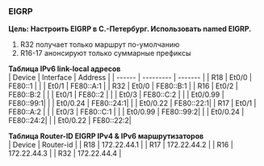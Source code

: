 ### EIGRP

**Цель: Настроить EIGRP в С.-Петербург. Использовать named EIGRP.**  
1. R32 получает только маршрут по-умолчанию  
2. R16-17 анонсируют только суммарные префиксы  

**Таблица IPv6 link-local адресов**  
| Device | Interface | Address   |
| ------ | --------- | -------   |
| R18    | Et0/0     | FE80::1   |
|        | Et0/1     | FE80::A:1 |
| R32    | Et0/0     | FE80::B:1 |
| R16    | Et0/2     | FE80::B:2 |
|        | Et0/1     | FE80::2   |
|        | Et0/3     | FE80::C:2 |
|        | Et0/0.99  | FE80::99:1|
|        | Et0/0.24  | FE80::24:1|
|        | Et0/0.22  | FE80::22:1|
| R17    | Et0/1     | FE80::A:2 |
|        | Et0/3     | FE80::C:1 |
|        | Et0/0.99  | FE80::99:2|
|        | Et0/0.24  | FE80::24:2|
|        | Et0/0.22  | FE80::22:2|

**Таблица Router-ID EIGRP IPv4 & IPv6 маршрутизаторов**  
| Device | Router-id |
| R18    | 172.22.44.1 |
| R17    | 172.22.44.2 |
| R16    | 172.22.44.3 |
| R32    | 172.22.44.4 |
